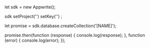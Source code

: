 let sdk = new Appwrite();

sdk
    setProject('')
    setKey('')
;

let promise = sdk.database.createCollection('[NAME]');

promise.then(function (response) {
    console.log(response);
}, function (error) {
    console.log(error);
});